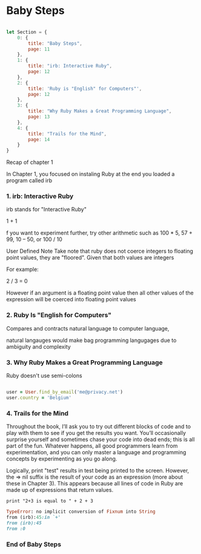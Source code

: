 # Baby Steps

```js

let Section = {
    0: {
        title: "Baby Steps",
        page: 11
    },
    1: {
        title: "irb: Interactive Ruby",
        page: 12
    },
    2: {
        title: 'Ruby is "English" for Computers"',
        page: 12
    },
    3: {
        title: "Why Ruby Makes a Great Programming Language",
        page: 13
    },
    4: {
        title: "Trails for the Mind",
        page: 14
    }
}

```

Recap of chapter 1

In Chapter 1, you focused on instaling Ruby
at the end you loaded a program called irb



### 1. irb: Interactive Ruby

irb stands for "Interactive Ruby"

1 + 1


f you want to experiment further, try other arithmetic such as 100 * 5, 57 + 99, 10 – 50, or 100 / 10

User Defined Note
Take note that ruby does not coerce integers to floating point values, they are "floored". Given that both values are integers

For example:

2 / 3 = 0

However if an argument is a floating point value then all other values of the expression will be coerced into floating point values


### 2. Ruby Is "English for Computers"

Compares and contracts natural language to computer language,

natural langauges would make bag programming langugages due to ambiguity and complexity


### 3. Why Ruby Makes a Great Programming Language


Ruby doesn't use semi-colons


```ruby

user = User.find_by_email('me@privacy.net')
user.country = 'Belgium'

```

### 4. Trails for the Mind

Throughout the book, I’ll ask you to try out different blocks of code and to play with them to see if
you get the results you want. You’ll occasionally surprise yourself and sometimes chase your code into dead
ends; this is all part of the fun. Whatever happens, all good programmers learn from experimentation, and
you can only master a language and programming concepts by experimenting as you go along.

Logically, print "test" results in test being printed to the screen. However, the => nil suffix is the
result of your code as an expression (more about these in Chapter 3). This appears because all lines of code
in Ruby are made up of expressions that return values. 

```print "2+3 is equal to " + 2 + 3```


```ruby
TypeError: no implicit conversion of Fixnum into String
from (irb):45:in `+'
from (irb):45
from :0
```



### End of Baby Steps